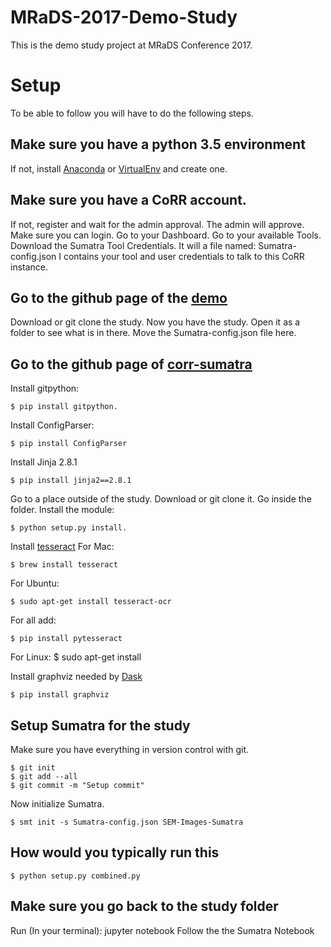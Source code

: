 # MRaDS-2017-Demo-Study

This is the demo study project at MRaDS Conference 2017.

# Setup

To be able to follow you will have to do the following steps.

## Make sure you have a python 3.5 environment

If not, install [Anaconda](https://www.anaconda.com/download/#macos) or [VirtualEnv](https://virtualenv.pypa.io/en/stable/installation/) and create one.

## Make sure you have a CoRR account.

If not, register and wait for the admin approval.
The admin will approve.
Make sure you can login.
Go to your Dashboard.
Go to your available Tools.
Download the Sumatra Tool Credentials.
It will a file named: Sumatra-config.json
I contains your tool and user credentials to talk to this CoRR instance.

## Go to the github page of the [demo](https://github.com/usnistgov/MRaDS-2017-Demo-Study)

Download or git clone the study.
Now you have the study.
Open it as a folder to see what is in there.
Move the Sumatra-config.json file here.

## Go to the github page of [corr-sumatra](https://github.com/usnistgov/corr-sumatra)

Install gitpython: 

	$ pip install gitpython.

Install ConfigParser:

	$ pip install ConfigParser

Install Jinja 2.8.1

	$ pip install jinja2==2.8.1

Go to a place outside of the study.
Download or git clone it.
Go inside the folder.
Install the module:

	$ python setup.py install.

Install [tesseract](https://github.com/tesseract-ocr/tesseract/wiki)
For Mac:

	$ brew install tesseract

For Ubuntu:

	$ sudo apt-get install tesseract-ocr

For all add:

	$ pip install pytesseract
	
For Linux:
	$ sudo apt-get install 

Install graphviz needed by [Dask](https://dask.pydata.org/en/latest/)

	$ pip install graphviz

## Setup Sumatra for the study

Make sure you have everything in version control with git.
	
	$ git init
	$ git add --all
	$ git commit -m "Setup commit"

Now initialize Sumatra.

	$ smt init -s Sumatra-config.json SEM-Images-Sumatra

## How would you typically run this
	
	$ python setup.py combined.py

## Make sure you go back to the study folder

Run (In your terminal): jupyter notebook
Follow the the Sumatra Notebook
